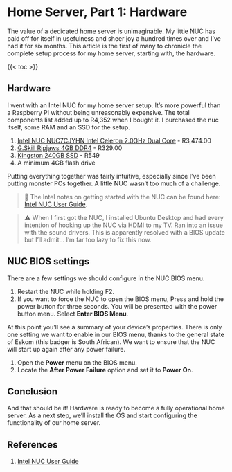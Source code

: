 # Home Server, Part 1: Hardware

The value of a dedicated home server is unimaginable. My little NUC has paid off for itself in usefulness and sheer joy a hundred times over and I’ve had it for six months. This article is the first of many to chronicle the complete setup process for my home server, starting with, the hardware.

{{< toc >}}

## Hardware

I went with an Intel NUC for my home server setup. It’s more powerful than a Raspberry PI without being unreasonably expensive. The total components list added up to R4,352 when I bought it. I purchased the nuc itself, some RAM and an SSD for the setup.

1. [Intel NUC NUC7CJYHN Intel Celeron 2.0GHz Dual Core](https://www.wootware.co.za/intel-boxnuc7cjyhn2-nuc-nuc7cjyhn-intel-celeron-2-0ghz-dual-core-intel-uhd-600-graphics-2x-ddr4-so-dimm-mini-pc-ram-hdd-os-not-included.html) - R3,474.00
2. [G.Skill Ripjaws 4GB DDR4](https://www.wootware.co.za/g-skill-f4-2400c16s-4grs-ripjaws-so-dimm-4gb-1x4gb-ddr4-2400mhz-cl16-1-2v-notebook-memory.html) - R329.00
3. [Kingston 240GB SSD](https://www.takealot.com/kingston-240gb-a400-sata3-2-5-ssd/PLID46618461) - R549
4. A minimum 4GB flash drive

Putting everything together was fairly intuitive, especially since I’ve been putting monster PCs together. A little NUC wasn’t too much of a challenge.

> 📝 The Intel notes on getting started with the NUC can be found here: [Intel NUC User Guide](https://www.intel.com/content/dam/support/us/en/documents/intel-nuc/NUC7xJYHN_UserGuide.pdf).

<!-- needs something here -->

> ⚠️ When I first got the NUC, I installed Ubuntu Desktop and had every intention of hooking up the NUC via HDMI to my TV. Ran into an issue with the sound drivers. This is apparently resolved with a BIOS update but I’ll admit… I’m far too lazy to fix this now.

## NUC BIOS settings

There are a few settings we should configure in the NUC BIOS menu.

1. Restart the NUC while holding F2.
2. If you want to force the NUC to open the BIOS menu, Press and hold the power button for three seconds. You will be presented with the power button menu. Select **Enter BIOS Menu**.

At this point you’ll see a summary of your device’s properties. There is only one setting we want to enable in our BIOS menu, thanks to the general state of Eskom (this badger is South African). We want to ensure that the NUC will start up again after any power failure.

1. Open the **Power** menu on the BIOS menu.
2. Locate the **After Power Failure** option and set it to **Power On**.

## Conclusion

And that should be it! Hardware is ready to become a fully operational home server. As a next step, we’ll install the OS and start configuring the functionality of our home server.

<!-- Next Article -->

## References

1. [Intel NUC User Guide](https://www.intel.com/content/dam/support/us/en/documents/intel-nuc/NUC7xJYHN_UserGuide.pdf)
